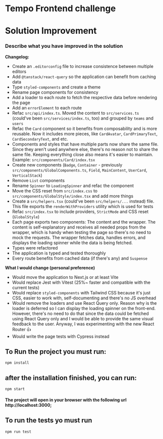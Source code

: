 # Tempo Frontend challenge

# Solution Improvement

### Describe what you have improved in the solution

 **Changelog:** 
- Create an `.editorconfig` file to increase consistence between multiple editors
- Add `@tanstack/react-query` so the application can benefit from caching data
- Type `styled-components` and create a theme
- Rename page components for consistency
- Add a loader to each route to fetch the respective data before rendering the page
- Add an `errorElement` to each route
- Refac `src/api/index.ts`. Moved the content to `src/services.ts` (could've been `src/services/index.ts`, too) and grouped by `teams` and `users`
- Refac the `Card` component so it benefits from composability and is more reusable. Now it includes more pieces, like `CardAvatar`, `CardPrimaryText`, `CardSecondaryText`, and etc.
- Components and styles that have multiple parts now share the same file. Since they aren't used anywhere else, there's no reason not to share the same file. Keeping everything close also means it's easier to maintain. Example: `src/components/Card/index.tsx` 
- Create new components (`Badge`, `Container` - previously `src/components/GlobalComponents.ts`, `Field`, `MainContent`, `UserCard`, `VerticalStack`)
- Remove `List` components
- Rename `Spinner` to `LoadingSpinner` and refac the component
- Move the CSS reset from `src/index.css` to `src/components/GlobalStyle/index.tsx` and add more things
- Create a `src/helpers.tsx` (could've been `src/helpers/...` instead) file. This file exports the `renderWithProviders` utility which is used for tests
- Refac `src/index.tsx` to include providers, `StrictMode`  and CSS reset (`GlobalStyle`)
- Each page exports two components: The content and the wrapper. The content is self-explanatory and receives all needed props from the wrapper, which is handy when testing the page so there's no need to mock the requests. The wrapper fetches data, handles errors, and displays the loading spinner while the data is being fetched.
- Types were refactored
- The application is typed and tested thoroughly
- Every route benefits from cached data (if there's any) and `Suspense`

**What I would change (personal preference)** 
- Would move the application to Next.js or at least Vite
- Would replace Jest with Vitest (25%~ faster and compatible with the current tests)
- Would replace `styled-components` with Tailwind CSS because it's just CSS, easier to work with, self-documenting and there's no JS overhead
- Would remove the loaders and use React Query only. Reason why is the loader is deferred so I can display the loading spinner on the front-end. However, there's no need to do that since the data could be fetched using React Query only and I would be able to provide the same visual feedback to the user. Anyway, I was experimenting with the new React Router 👍 
- Would write the page tests with Cypress instead

## To Run the project you must run:

```
npm install
```

## after the installation finished, you can run:

```
npm start
```

#### The project will open in your browser with the following url http://localhost:3000;

## To run the tests yo must run

```
npm run test
```
